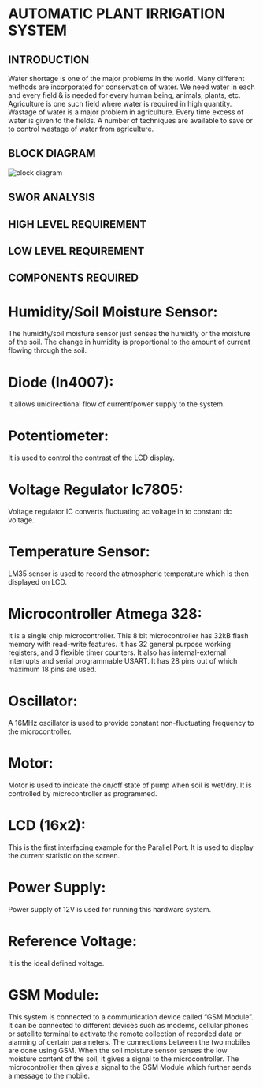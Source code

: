 # AUTOMATIC PLANT IRRIGATION SYSTEM

## INTRODUCTION

Water shortage is one of the major problems in the world. Many different methods are incorporated for conservation of water. We need water in each and every field & is needed for every human being, animals, plants, etc. Agriculture is one such field where water is required in high quantity. Wastage of water is a major problem in agriculture. Every time excess of water is given to the fields. A number of techniques are available to save or to control wastage of water from agriculture.

## BLOCK DIAGRAM
![block diagram](https://user-images.githubusercontent.com/98830460/155117259-a0befc4c-c33d-4011-ad01-4ded7db31f37.png)

## SWOR ANALYSIS

## HIGH LEVEL REQUIREMENT
## LOW LEVEL REQUIREMENT


## COMPONENTS REQUIRED
# Humidity/Soil Moisture Sensor:
The humidity/soil moisture sensor just senses the humidity or the moisture of the soil. The change in humidity is proportional to the amount of current flowing through the soil.
# Diode (In4007):
 It allows unidirectional flow of current/power supply to the system.
# Potentiometer: 
It is used to control the contrast of the LCD display.

# Voltage Regulator Ic7805: 
Voltage regulator IC converts fluctuating ac voltage in to constant dc voltage.
# Temperature Sensor:
 LM35 sensor is used to record the atmospheric temperature which is then displayed on LCD.
# Microcontroller Atmega 328: 
It is a single chip microcontroller. This 8 bit microcontroller has 32kB flash memory with read-write features. It has 32 general purpose working registers, and 3 flexible timer counters. It also has internal-external interrupts and serial programmable USART. It has 28 pins out of which maximum 18 pins are used.
# Oscillator: 
A 16MHz oscillator is used to provide constant non-fluctuating frequency to the microcontroller.
# Motor: 
Motor is used to indicate the on/off state of pump when soil is wet/dry. It is controlled by microcontroller as programmed.


# LCD (16x2):
 This is the first interfacing example for the Parallel Port. It is used to display the current statistic on the screen.
# Power Supply:
 Power supply of 12V is used for running this hardware system.
# Reference Voltage: 
It is the ideal defined voltage.
# GSM Module: 
This system is connected to a communication device called “GSM Module”. It can be connected to different devices such as modems, cellular phones or satellite terminal to activate the remote collection of recorded data or alarming of certain parameters. The connections between the two mobiles are done using GSM. When the soil moisture sensor senses the low moisture content of the soil, it gives a signal to the microcontroller. The microcontroller then gives a signal to the GSM Module which further sends a message to the mobile.

